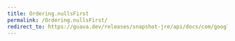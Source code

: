 ```yaml
---
title: Ordering.nullsFirst
permalink: /Ordering.nullsFirst/
redirect_to: https://guava.dev/releases/snapshot-jre/api/docs/com/google/common/collect/Ordering.html#nullsFirst--
---
```

